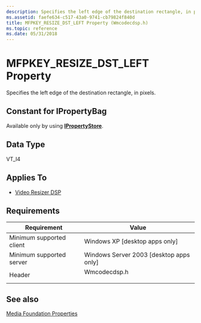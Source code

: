 ```yaml
---
description: Specifies the left edge of the destination rectangle, in pixels.
ms.assetid: faefe634-c517-43a0-9741-cb79824f840d
title: MFPKEY_RESIZE_DST_LEFT Property (Wmcodecdsp.h)
ms.topic: reference
ms.date: 05/31/2018
---
```


# MFPKEY\_RESIZE\_DST\_LEFT Property

Specifies the left edge of the destination rectangle, in pixels.

## Constant for IPropertyBag

Available only by using [**IPropertyStore**](/windows/win32/api/propsys/nn-propsys-ipropertystore).

## Data Type

VT\_I4

## Applies To

-   [Video Resizer DSP](videoresizer.md)

## Requirements



| Requirement | Value |
|-------------------------------------|-----------------------------------------------------------------------------------------|
| Minimum supported client<br/> | Windows XP \[desktop apps only\]<br/>                                             |
| Minimum supported server<br/> | Windows Server 2003 \[desktop apps only\]<br/>                                    |
| Header<br/>                   | <dl> <dt>Wmcodecdsp.h</dt> </dl> |



## See also

<dl> <dt>

[Media Foundation Properties](media-foundation-properties.md)
</dt> </dl>

 

 
